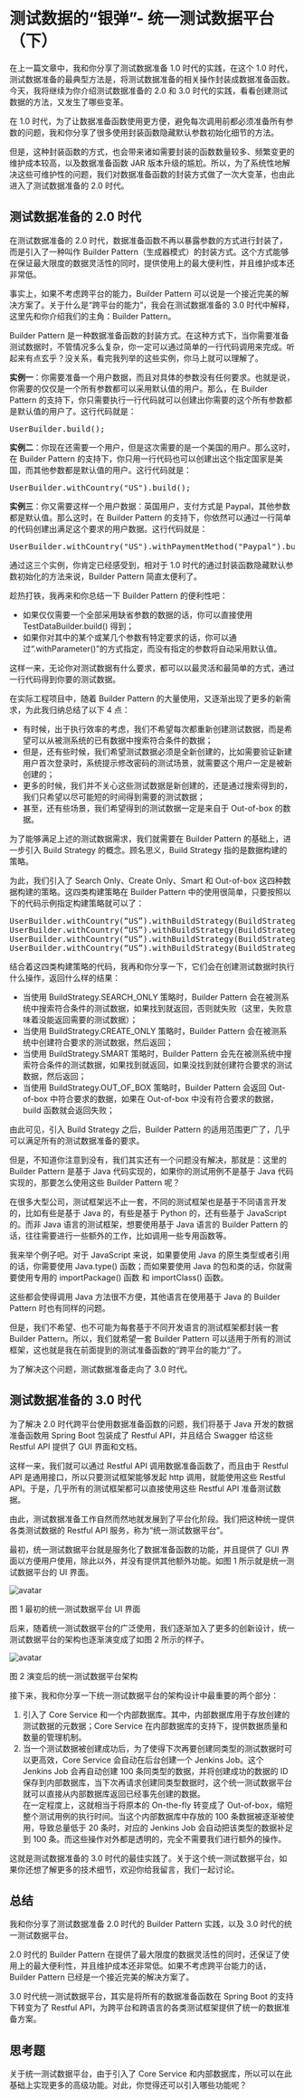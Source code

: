 # 测试数据的“银弹”- 统一测试数据平台（下）

在上一篇文章中，我和你分享了测试数据准备 1.0 时代的实践，在这个 1.0 时代，测试数据准备的最典型方法是，将测试数据准备的相关操作封装成数据准备函数。今天，我将继续为你介绍测试数据准备的 2.0 和 3.0 时代的实践，看看创建测试数据的方法，又发生了哪些变革。

在 1.0 时代，为了让数据准备函数使用更方便，避免每次调用前都必须准备所有参数的问题，我和你分享了很多使用封装函数隐藏默认参数初始化细节的方法。

但是，这种封装函数的方式，也会带来诸如需要封装的函数数量较多、频繁变更的维护成本较高，以及数据准备函数 JAR 版本升级的尴尬。所以，为了系统性地解决这些可维护性的问题，我们对数据准备函数的封装方式做了一次大变革，也由此进入了测试数据准备的 2.0 时代。

## 测试数据准备的 2.0 时代

在测试数据准备的 2.0 时代，数据准备函数不再以暴露参数的方式进行封装了，而是引入了一种叫作 Builder Pattern（生成器模式）的封装方式。这个方式能够在保证最大限度的数据灵活性的同时，提供使用上的最大便利性，并且维护成本还非常低。

事实上，如果不考虑跨平台的能力，Builder Pattern 可以说是一个接近完美的解决方案了。关于什么是“跨平台的能力”，我会在测试数据准备的 3.0 时代中解释，这里先和你介绍我们的主角：Builder Pattern。<!-- [[[read_end]]] -->

Builder Pattern 是一种数据准备函数的封装方式。在这种方式下，当你需要准备测试数据时，不管情况多么复杂，你一定可以通过简单的一行代码调用来完成。听起来有点玄乎？没关系，看完我列举的这些实例，你马上就可以理解了。

<b>实例一</b>：你需要准备一个用户数据，而且对具体的参数没有任何要求。也就是说，你需要的仅仅是一个所有参数都可以采用默认值的用户。那么，在 Builder Pattern 的支持下，你只需要执行一行代码就可以创建出你需要的这个所有参数都是默认值的用户了。这行代码就是：

<pre>
UserBuilder.build();
</pre>

<b>实例二</b>：你现在还需要一个用户，但是这次需要的是一个美国的用户。那么这时，在 Builder Pattern 的支持下，你只用一行代码也可以创建出这个指定国家是美国，而其他参数都是默认值的用户。这行代码就是：

<pre>
UserBuilder.withCountry("US").build();
</pre>

<b>实例三</b>：你又需要这样一个用户数据：英国用户，支付方式是 Paypal，其他参数都是默认值。那么这时，在 Builder Pattern 的支持下，你依然可以通过一行简单的代码创建出满足这个要求的用户数据。这行代码就是：

<pre>
UserBuilder.withCountry("US").withPaymentMethod("Paypal").build();
</pre>

通过这三个实例，你肯定已经感受到，相对于 1.0 时代的通过封装函数隐藏默认参数初始化的方法来说，Builder Pattern 简直太便利了。

趁热打铁，我再来和你总结一下 Builder Pattern 的便利性吧：
- 如果仅仅需要一个全部采用缺省参数的数据的话，你可以直接使用 TestDataBuilder.build() 得到；
- 如果你对其中的某个或某几个参数有特定要求的话，你可以通过“.withParameter()”的方式指定，而没有指定的参数将自动采用默认值。

这样一来，无论你对测试数据有什么要求，都可以以最灵活和最简单的方式，通过一行代码得到你要的测试数据。

在实际工程项目中，随着 Builder Pattern 的大量使用，又逐渐出现了更多的新需求，为此我归纳总结了以下 4 点：
- 有时候，出于执行效率的考虑，我们不希望每次都重新创建测试数据，而是希望可以从被测系统的已有数据中搜索符合条件的数据；
- 但是，还有些时候，我们希望测试数据必须是全新创建的，比如需要验证新建用户首次登录时，系统提示修改密码的测试场景，就需要这个用户一定是被新创建的；
- 更多的时候，我们并不关心这些测试数据是新创建的，还是通过搜索得到的，我们只希望以尽可能短的时间得到需要的测试数据；
- 甚至，还有些场景，我们希望得到的测试数据一定是来自于 Out-of-box 的数据。

为了能够满足上述的测试数据需求，我们就需要在 Builder Pattern 的基础上，进一步引入 Build Strategy 的概念。顾名思义，Build Strategy 指的是数据构建的策略。

为此，我们引入了 Search Only、Create Only、Smart 和 Out-of-box 这四种数据构建的策略。这四类构建策略在 Builder Pattern 中的使用很简单，只要按照以下的代码示例指定构建策略就可以了：

<pre>
UserBuilder.withCountry(“US”).withBuildStrategy(BuildStrategy.SEARCH_ONLY.build();
UserBuilder.withCountry(“US”).withBuildStrategy(BuildStrategy.CREATE_ONLY).build();
UserBuilder.withCountry(“US”).withBuildStrategy(BuildStrategy.SMART).build();
UserBuilder.withCountry(“US”).withBuildStrategy(BuildStrategy.OUT_OF_BOX).build();
</pre>

结合着这四类构建策略的代码，我再和你分享一下，它们会在创建测试数据时执行什么操作，返回什么样的结果：
- 当使用 BuildStrategy.SEARCH_ONLY 策略时，Builder Pattern 会在被测系统中搜索符合条件的测试数据，如果找到就返回，否则就失败（这里，失败意味着没能返回需要的测试数据）；
- 当使用 BuildStrategy.CREATE_ONLY 策略时，Builder Pattern 会在被测系统中创建符合要求的测试数据，然后返回；
- 当使用 BuildStrategy.SMART 策略时，Builder Pattern 会先在被测系统中搜索符合条件的测试数据，如果找到就返回，如果没找到就创建符合要求的测试数据，然后返回；
- 当使用 BuildStrategy.OUT_OF_BOX 策略时，Builder Pattern 会返回 Out-of-box 中符合要求的数据，如果在 Out-of-box 中没有符合要求的数据，build 函数就会返回失败；

由此可见，引入 Build Strategy 之后，Builder Pattern 的适用范围更广了，几乎可以满足所有的测试数据准备的要求。

但是，不知道你注意到没有，我们其实还有一个问题没有解决，那就是：这里的 Builder Pattern 是基于 Java 代码实现的，如果你的测试用例不是基于 Java 代码实现的，那要怎么使用这些 Builder Pattern 呢？

在很多大型公司，测试框架远不止一套，不同的测试框架也是基于不同语言开发的，比如有些是基于 Java 的，有些是基于 Python 的，还有些基于 JavaScript 的。而非 Java 语言的测试框架，想要使用基于 Java 语言的 Builder Pattern 的话，往往需要进行一些额外的工作，比如调用一些专用函数等。

我来举个例子吧。对于 JavaScript 来说，如果要使用 Java 的原生类型或者引用的话，你需要使用 Java.type() 函数；而如果要使用 Java 的包和类的话，你就需要使用专用的 importPackage() 函数 和 importClass() 函数。

这些都会使得调用 Java 方法很不方便，其他语言在使用基于 Java 的 Builder Pattern 时也有同样的问题。

但是，我们不希望、也不可能为每套基于不同开发语言的测试框架都封装一套 Builder Pattern。所以，我们就希望一套 Builder Pattern 可以适用于所有的测试框架，这也就是我在前面提到的测试准备函数的“跨平台的能力”了。

为了解决这个问题，测试数据准备走向了 3.0 时代。

## 测试数据准备的 3.0 时代

为了解决 2.0 时代跨平台使用数据准备函数的问题，我们将基于 Java 开发的数据准备函数用 Spring Boot 包装成了 Restful API，并且结合 Swagger 给这些 Restful API 提供了 GUI 界面和文档。

这样一来，我们就可以通过 Restful API 调用数据准备函数了，而且由于 Restful API 是通用接口，所以只要测试框架能够发起 http 调用，就能使用这些 Restful API。于是，几乎所有的测试框架都可以直接使用这些 Restful API 准备测试数据。

由此，测试数据准备工作自然而然地就发展到了平台化阶段。我们把这种统一提供各类测试数据的 Restful API 服务，称为“统一测试数据平台”。

最初，统一测试数据平台就是服务化了数据准备函数的功能，并且提供了 GUI 界面以方便用户使用，除此以外，并没有提供其他额外功能。如图 1 所示就是统一测试数据平台的 UI 界面。

![avatar](038_001.jpg)

图 1 最初的统一测试数据平台 UI 界面

后来，随着统一测试数据平台的广泛使用，我们逐渐加入了更多的创新设计，统一测试数据平台的架构也逐渐演变成了如图 2 所示的样子。

![avatar](038_002.jpg)

图 2 演变后的统一测试数据平台架构

接下来，我和你分享一下统一测试数据平台的架构设计中最重要的两个部分：
1. 引入了 Core Service 和一个内部数据库。其中，内部数据库用于存放创建的测试数据的元数据；Core Service 在内部数据库的支持下，提供数据质量和数量的管理机制。
2. 当一个测试数据被创建成功后，为了使得下次再要创建同类型的测试数据时可以更高效，Core Service 会自动在后台创建一个 Jenkins Job。这个 Jenkins Job 会再自动创建 100 条同类型的数据，并将创建成功的数据的 ID 保存到内部数据库，当下次再请求创建同类型数据时，这个统一测试数据平台就可以直接从内部数据库返回已经事先创建的数据。<br>
   在一定程度上，这就相当于将原本的 On-the-fly 转变成了 Out-of-box，缩短整个测试用例的执行时间。当这个内部数据库中存放的 100 条数据被逐渐被使用，导致总量低于 20 条时，对应的 Jenkins Job 会自动把该类型的数据补足到 100 条。而这些操作对外都是透明的，完全不需要我们进行额外的操作。

这就是测试数据准备的 3.0 时代的最佳实践了。关于这个统一测试数据平台，如果你还想了解更多的技术细节，欢迎你给我留言，我们一起讨论。

## 总结

我和你分享了测试数据准备 2.0 时代的 Builder Pattern 实践，以及 3.0 时代的统一测试数据平台。

2.0 时代的 Builder Pattern 在提供了最大限度的数据灵活性的同时，还保证了使用上的最大便利性，并且维护成本还非常低。如果不考虑跨平台能力的话，Builder Pattern 已经是一个接近完美的解决方案了。

3.0 时代统一测试数据平台，其实是将所有的数据准备函数在 Spring Boot 的支持下转变为了 Restful API，为跨平台和跨语言的各类测试框架提供了统一的数据准备方案。

## 思考题

关于统一测试数据平台，由于引入了 Core Service 和内部数据库，所以可以在此基础上实现更多的高级功能。对此，你觉得还可以引入哪些功能呢？